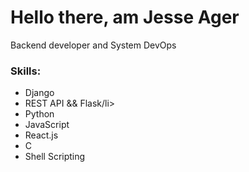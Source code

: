 <h1>Hello there, am Jesse Ager</h1>
<p>Backend developer and System DevOps</p>
<h3>Skills:</h3>
<ul>
    <li>Django</li>
    <li>REST API && Flask/li>
    <li>Python</li>
    <li>JavaScript</li>
    <li>React.js</li>
    <li>C</li>
    <li>Shell Scripting</li>
</ul>
